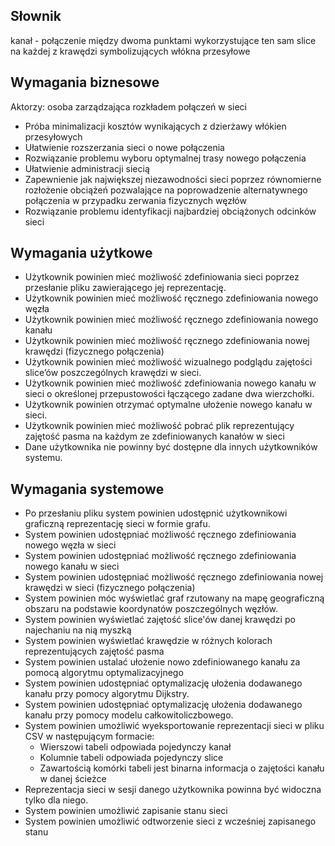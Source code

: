 ## Słownik
kanał - połączenie między dwoma punktami wykorzystujące ten sam slice na każdej z krawędzi symbolizujących włókna przesyłowe


## Wymagania biznesowe
Aktorzy: osoba zarządzająca rozkładem połączeń w sieci

* Próba minimalizacji kosztów wynikających z dzierżawy włókien przesyłowych
* Ułatwienie rozszerzania sieci o nowe połączenia
* Rozwiązanie problemu wyboru optymalnej trasy nowego połączenia
* Ułatwienie administracji siecią
* Zapewnienie jak największej niezawodności sieci poprzez równomierne rozłożenie obciążeń pozwalające na poprowadzenie alternatywnego połączenia w przypadku zerwania fizycznych węzłów
* Rozwiązanie problemu identyfikacji najbardziej obciążonych odcinków sieci



## Wymagania użytkowe
* Użytkownik powinien mieć możliwość zdefiniowania sieci poprzez przesłanie pliku zawierającego jej reprezentację.
* Użytkownik powinien mieć możliwość ręcznego zdefiniowania nowego węzła
* Użytkownik powinien mieć możliwość ręcznego zdefiniowania nowego kanału
* Użytkownik powinien mieć możliwość ręcznego zdefiniowania nowej krawędzi (fizycznego połączenia)
* Użytkownik powinien mieć możliwość wizualnego podglądu zajętości slice’ów poszczególnych krawędzi w sieci.
* Użytkownik powinien mieć możliwość zdefiniowania nowego kanału w sieci o określonej przepustowości łączącego zadane dwa wierzchołki.
* Użytkownik powinien otrzymać optymalne ułożenie nowego kanału w sieci.
* Użytkownik powinien mieć możliwość pobrać plik reprezentujący zajętość pasma na każdym ze zdefiniowanych kanałów w sieci
* Dane użytkownika nie powinny być dostępne dla innych użytkowników systemu.


## Wymagania systemowe

* Po przesłaniu pliku system powinien udostępnić użytkownikowi graficzną reprezentację sieci w formie grafu.
* System powinien udostępniać możliwość ręcznego zdefiniowania nowego węzła w sieci
* System powinien udostępniać możliwość ręcznego zdefiniowania nowego kanału w sieci
* System powinien udostępniać możliwość ręcznego zdefiniowania nowej krawędzi w sieci (fizycznego połączenia)
* System powinien móc wyświetlać graf rzutowany na mapę geograficzną obszaru na podstawie koordynatów poszczególnych węzłów. 
* System powinien wyświetlać zajętość slice'ów danej krawędzi po najechaniu na nią myszką 
* System powinien wyświetlać krawędzie w różnych kolorach reprezentujących zajętość pasma
* System powinien ustalać ułożenie nowo zdefiniowanego kanału za pomocą algorytmu optymalizacyjnego
* System powinien udostępniać optymalizację ułożenia dodawanego kanału przy pomocy algorytmu Dijkstry.
* System powinien udostępniać optymalizację ułożenia dodawanego kanału przy pomocy modelu całkowitoliczbowego.
* System powinien umożliwić wyeksportowanie reprezentacji sieci w pliku CSV w następującym formacie:
   - Wierszowi tabeli odpowiada pojedynczy kanał
   - Kolumnie tabeli odpowiada pojedynczy slice
   - Zawartością komórki tabeli jest binarna informacja o zajętości kanału w danej ścieżce 
* Reprezentacja sieci w sesji danego użytkownika powinna być widoczna tylko dla niego.
* System powinien umożliwić zapisanie stanu sieci
* System powinien umożliwić odtworzenie sieci z wcześniej zapisanego stanu